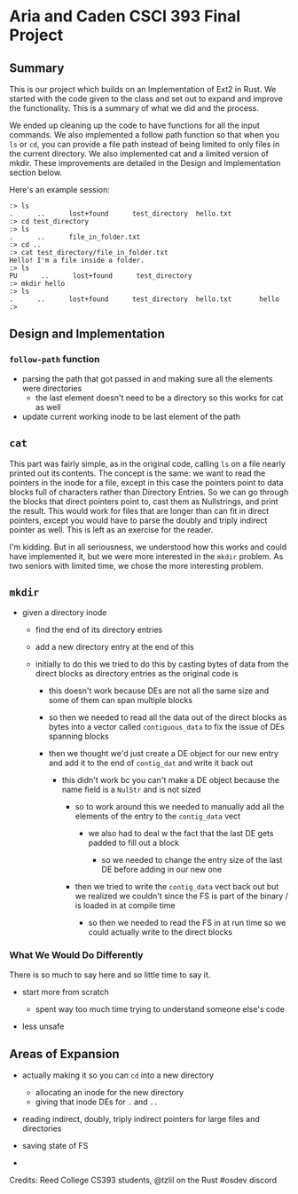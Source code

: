 # Aria and Caden CSCI 393 Final Project

## Summary 

This is our project which builds on an Implementation of Ext2 in Rust. We started with the code given to the class and set out to expand and improve the functionality. This is a summary of what we did and the process.

We ended up cleaning up the code to have functions for all the input commands. We also implemented a follow path function so that when you `ls` or `cd`, you can provide a file path instead of being limited to only files in the current directory. We also implemented cat and a limited version of mkdir. These improvements are detailed in the Design and Implementation section below.

Here's an example session:

```
:> ls
.      ..      lost+found      test_directory  hello.txt
:> cd test_directory
:> ls
.      ..      file_in_folder.txt
:> cd ..
:> cat test_directory/file_in_folder.txt
Hello! I'm a file inside a folder.
:> ls
PU      ..      lost+found      test_directory  
:> mkdir hello
:> ls
.      ..      lost+found      test_directory  hello.txt       hello
:>
```

## Design and Implementation

### `follow-path` function

- parsing the path that got passed in and making sure all the elements were directories
  - the last element doesn't need to be a directory so this works for cat as well
- update current working inode to be last element of the path

## `cat`

This part was fairly simple, as in the original code, calling `ls` on a file nearly printed out its contents. The concept is the same: we want to read the pointers in the inode for a file, except in this case the pointers point to data blocks full of characters rather than Directory Entries. So we can go through the blocks that direct pointers point to, cast them as Nullstrings, and print the result. This would work for files that are longer than can fit in direct pointers, except you would have to parse the doubly and triply indirect pointer as well. This is left as an exercise for the reader.

I'm kidding. But in all seriousness, we understood how this works and could have implemented it, but we were more interested in the `mkdir` problem. As two seniors with limited time, we chose the more interesting problem.

## `mkdir`

- given a directory inode

  - find the end of its directory entries
  - add a new directory entry at the end of this

  - initially to do this we tried to do this by casting bytes of data from the direct blocks as directory entries as the original code is

    - this doesn't work because DEs are not all the same size and some of them can span multiple blocks

    - so then we needed to read all the data out of the direct blocks as bytes into a vector called `contiguous_data` to fix the issue of DEs spanning blocks

    - then we thought we'd just create a DE object for our new entry and add it to the end of `contig_dat` and write it back out

      - this didn't work bc you can't make a DE object because the name field is a `NulStr` and is not sized

        - so to work around this we needed to manually add all the elements of the entry to the `contig_data` vect

          - we also had to deal w the fact that the last DE gets padded to fill out a block

            - so we needed to change the entry size of the last DE before adding in our new one

        - then we tried to write the `contig_data` vect back out but we realized we couldn't since the FS is part of the binary / is loaded in at compile time

          - so then we needed to read the FS in at run time so we could actually write to the direct blocks

### What We Would Do Differently

There is so much to say here and so little time to say it. 
- start more from scratch

  - spent way too much time trying to understand someone else's code

- less unsafe

## Areas of Expansion

- actually making it so you can `cd` into a new directory

  - allocating an inode for the new directory
  - giving that inode DEs for `.` and `..`

- reading indirect, doubly, triply indirect pointers for large files and directories

- saving state of FS

-

Credits: Reed College CS393 students, @tzlil on the Rust #osdev discord
